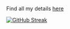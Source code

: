 Find all my details [here](https://hi-joy-nz.github.io/)

[![GitHub Streak](https://streak-stats.demolab.com?user=hi-joy-nz&theme=dark&border_radius=5&mode=weekly&card_width=250&card_height=150&hide_longest_streak=true)](https://git.io/streak-stats)

